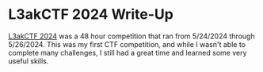 # L3akCTF 2024 Write-Up

[L3akCTF 2024](https://ctf.l3ak.team/) was a 48 hour competition that ran from 5/24/2024 through 5/26/2024. This was my first CTF competition, and while I wasn't able to complete many
challenges, I still had a great time and learned some very useful skills.
